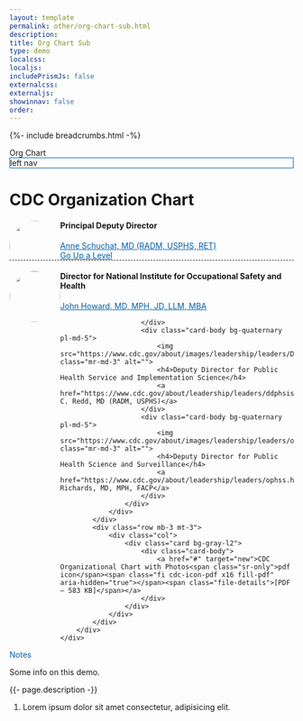 ```yaml
---
layout: template
permalink: other/org-chart-sub.html
description: 
title: Org Chart Sub
type: demo
localcss: 
localjs:
includePrismJs: false
externalcss: 
externaljs:  
showinnav: false
order: 
---
```


{%- include breadcrumbs.html -%}

<style>

@media (min-width: 576px) { 
	.org-chart img {
		
	}	
}

/* Medium devices (tablets, 768px and up) */
@media (min-width: 768px) { 
	.org-chart img {
		width: 110px;
		height: 110px;
		border-radius: 50% !important;
		margin-right: 10px;
		float: left;
	}
	.org-chart .pl-5 {
		padding-left:3rem!important;
	}	
}

/* Large devices (desktops, 992px and up) */
@media (min-width: 992px) { 
	
 }

/* Extra large devices (large desktops, 1200px and up) */
@media (min-width: 1200px) {  }
	/* https://codepen.io/peterbenoit/pen/LYYjGYY */

.org-chart .pl-5 {
	padding-left:1rem!important;
}
.org-chart img {
	border-radius: 50% !important;
	width: 90px;
	height: 90px;
	margin-left: auto;
	margin-right: auto;
	display: block;
}





.org-chart.bg-primary {
  color: #000 !important;
}
.org-chart .card-body {
  position: relative;
}
.org-chart .card-body.bg-tertiary {
  border-bottom: 1px dashed;
}
.org-chart p {
  margin-bottom: 2px;
}
.org-chart h4 {
  font-weight: bold;
}
.org-chart a:not(.btn) {
  color: #005eaa !important;
  display: block;
}
.org-chart a:not(.btn) + a span {
  margin-left: 10px;
  font-size: 30px;
}
.org-chart .cdc-icon-arrow-alt-circle-down-solid {
  font-size: 30px;
}
.org-chart .cdc-icon-chevron-circle-right {
  font-size: 24px;
}

.org-chart .badge {
  position: absolute;
  left: 100px;
  top: 90px;
  padding: 8px 10px;
  border: 1px solid #c0c0c0;
}
.org-chart ul {
  list-style-type: none;
  padding-left: 0 !important;
}
.org-chart ul li {
  overflow: hidden;
}
.org-chart ul li ul {
  padding-left: 55px !important;
}

</style>

<div class="container">
	<span class="h3 d-block">Org Chart</span>
	<div class="row org-chart">
		<div class="col-md-3 vh100 d-none d-md-block" style="border: 1px solid #005eaa">left nav</div>
		<div class="col-md-9">
			<h1 id="content">CDC Organization Chart</h1>
			<div class="row">
				<div class="col">
					<div class="card">
						<div class="card-body bg-tertiary">
							<img src="https://www.cdc.gov/about/images/leadership/leaders/pdd.jpg" class="ml-0 mr-3 float-left" alt="">
							<h4>Principal Deputy Director</h4>
							<a href="https://www.cdc.gov/about/leadership/director.htm">Anne Schuchat, MD (RADM, USPHS, RET)</a>
							<a href="org-chart.html" class="d-inline-block"><span class="cdc-icon-arrow-alt-circle-left-solid"></span></a> <a class="d-inline-block" href="org-chart.html">Go Up a Level</a>	
						</div>
						<div class="card-body bg-quaternary pl-md-5">
							<img src="https://www.cdc.gov/about/images/leadership/leaders/niosh.jpg" class="mr-md-3" alt="">
							<h4>Director for National Institute for Occupational Safety and Health</h4>
							<a href="https://www.cdc.gov/about/leadership/leaders/noish.html">John Howard, MD, MPH, JD, LLM, MBA</a>
												
						</div>
						<div class="card-body bg-quaternary pl-md-5">
							<img src="https://www.cdc.gov/about/images/leadership/leaders/DDPHSIS.jpg" class="mr-md-3" alt="">
							<h4>Deputy Director for Public Health Service and Implementation Science</h4>
							<a href="https://www.cdc.gov/about/leadership/leaders/ddphsis.html">Stephen C. Redd, MD (RADM, USPHS)</a>
						</div>
						<div class="card-body bg-quaternary pl-md-5">
							<img src="https://www.cdc.gov/about/images/leadership/leaders/ophss.jpg" class="mr-md-3" alt="">
							<h4>Deputy Director for Public Health Science and Surveillance</h4>
							<a href="https://www.cdc.gov/about/leadership/leaders/ophss.html">Chesley Richards, MD, MPH, FACP</a>
						</div>
					</div>
				</div>
			</div>
			<div class="row mb-3 mt-3">
				<div class="col">
					<div class="card bg-gray-l2">
						<div class="card-body">
							<a href="#" target="new">CDC Organizational Chart with Photos<span class="sr-only">pdf icon</span><span class="fi cdc-icon-pdf x16 fill-pdf" aria-hidden="true"></span><span class="file-details">[PDF – 583 KB]</span></a>
						</div>
					</div>
				</div>
			</div>
		</div>
	</div>
</div>

<script>
    window.addEventListener( 'DOMContentLoaded', function() {
        ( function( $ ) {
    
        } )( jQuery );
    } );
</script>


<div aria-multiselectable="true" class="accordion indicator-plus accordion-white mb-3 mt-3" id="accordion-4" role="tabpanel">
	<div class="card">
		<div aria-expanded="false" class="card-header collapsed" data-target="#accordion-4-collapse-3" data-toggle="collapse" id="accordion-4-card-3" role="tab">
			<a class="card-title" data-controls="accordion-4-collapse-3">Notes</a>
		</div>
		<div aria-labelledby="accordion-4-card-3" class="collapse show" id="accordion-4-collapse-3" role="tabpanel">
			<div class="card-body">
				<p>Some info on this demo.</p>
				<p>{{- page.description -}}</p>
				<ol>
					<li>Lorem ipsum dolor sit amet consectetur, adipisicing elit.</li>
				</ol>
			</div>
		</div>
	</div>
</div>
